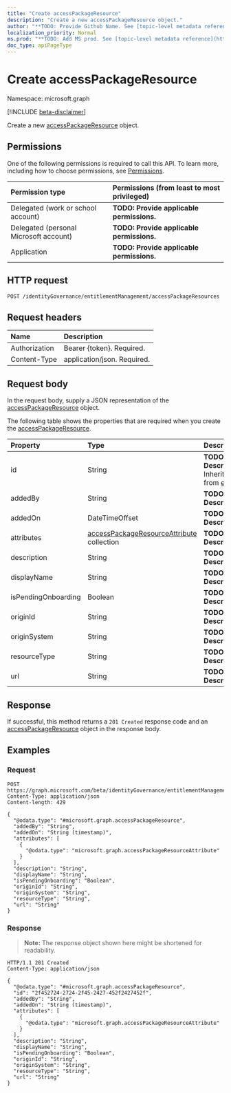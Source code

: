 ```yaml
---
title: "Create accessPackageResource"
description: "Create a new accessPackageResource object."
author: "**TODO: Provide Github Name. See [topic-level metadata reference](https://msgo.azurewebsites.net/add/document/guidelines/metadata.html#topic-level-metadata)**"
localization_priority: Normal
ms.prod: "**TODO: Add MS prod. See [topic-level metadata reference](https://msgo.azurewebsites.net/add/document/guidelines/metadata.html#topic-level-metadata)**"
doc_type: apiPageType
---
```


# Create accessPackageResource
Namespace: microsoft.graph

[!INCLUDE [beta-disclaimer](../../includes/beta-disclaimer.md)]

Create a new [accessPackageResource](../resources/accesspackageresource.md) object.

## Permissions
One of the following permissions is required to call this API. To learn more, including how to choose permissions, see [Permissions](/graph/permissions-reference).

|Permission type|Permissions (from least to most privileged)|
|:---|:---|
|Delegated (work or school account)|**TODO: Provide applicable permissions.**|
|Delegated (personal Microsoft account)|**TODO: Provide applicable permissions.**|
|Application|**TODO: Provide applicable permissions.**|

## HTTP request

<!-- {
  "blockType": "ignored"
}
-->
``` http
POST /identityGovernance/entitlementManagement/accessPackageResources
```

## Request headers
|Name|Description|
|:---|:---|
|Authorization|Bearer {token}. Required.|
|Content-Type|application/json. Required.|

## Request body
In the request body, supply a JSON representation of the [accessPackageResource](../resources/accesspackageresource.md) object.

The following table shows the properties that are required when you create the [accessPackageResource](../resources/accesspackageresource.md).

|Property|Type|Description|
|:---|:---|:---|
|id|String|**TODO: Add Description** Inherited from [entity](../resources/entity.md)|
|addedBy|String|**TODO: Add Description**|
|addedOn|DateTimeOffset|**TODO: Add Description**|
|attributes|[accessPackageResourceAttribute](../resources/accesspackageresourceattribute.md) collection|**TODO: Add Description**|
|description|String|**TODO: Add Description**|
|displayName|String|**TODO: Add Description**|
|isPendingOnboarding|Boolean|**TODO: Add Description**|
|originId|String|**TODO: Add Description**|
|originSystem|String|**TODO: Add Description**|
|resourceType|String|**TODO: Add Description**|
|url|String|**TODO: Add Description**|



## Response

If successful, this method returns a `201 Created` response code and an [accessPackageResource](../resources/accesspackageresource.md) object in the response body.

## Examples

### Request
<!-- {
  "blockType": "request",
  "name": "create_accesspackageresource_from_"
}
-->
``` http
POST https://graph.microsoft.com/beta/identityGovernance/entitlementManagement/accessPackageResources
Content-Type: application/json
Content-length: 429

{
  "@odata.type": "#microsoft.graph.accessPackageResource",
  "addedBy": "String",
  "addedOn": "String (timestamp)",
  "attributes": [
    {
      "@odata.type": "microsoft.graph.accessPackageResourceAttribute"
    }
  ],
  "description": "String",
  "displayName": "String",
  "isPendingOnboarding": "Boolean",
  "originId": "String",
  "originSystem": "String",
  "resourceType": "String",
  "url": "String"
}
```


### Response
>**Note:** The response object shown here might be shortened for readability.
<!-- {
  "blockType": "response",
  "truncated": true,
  "@odata.type": "microsoft.graph.accessPackageResource"
}
-->
``` http
HTTP/1.1 201 Created
Content-Type: application/json

{
  "@odata.type": "#microsoft.graph.accessPackageResource",
  "id": "2f452724-2724-2f45-2427-452f2427452f",
  "addedBy": "String",
  "addedOn": "String (timestamp)",
  "attributes": [
    {
      "@odata.type": "microsoft.graph.accessPackageResourceAttribute"
    }
  ],
  "description": "String",
  "displayName": "String",
  "isPendingOnboarding": "Boolean",
  "originId": "String",
  "originSystem": "String",
  "resourceType": "String",
  "url": "String"
}
```

